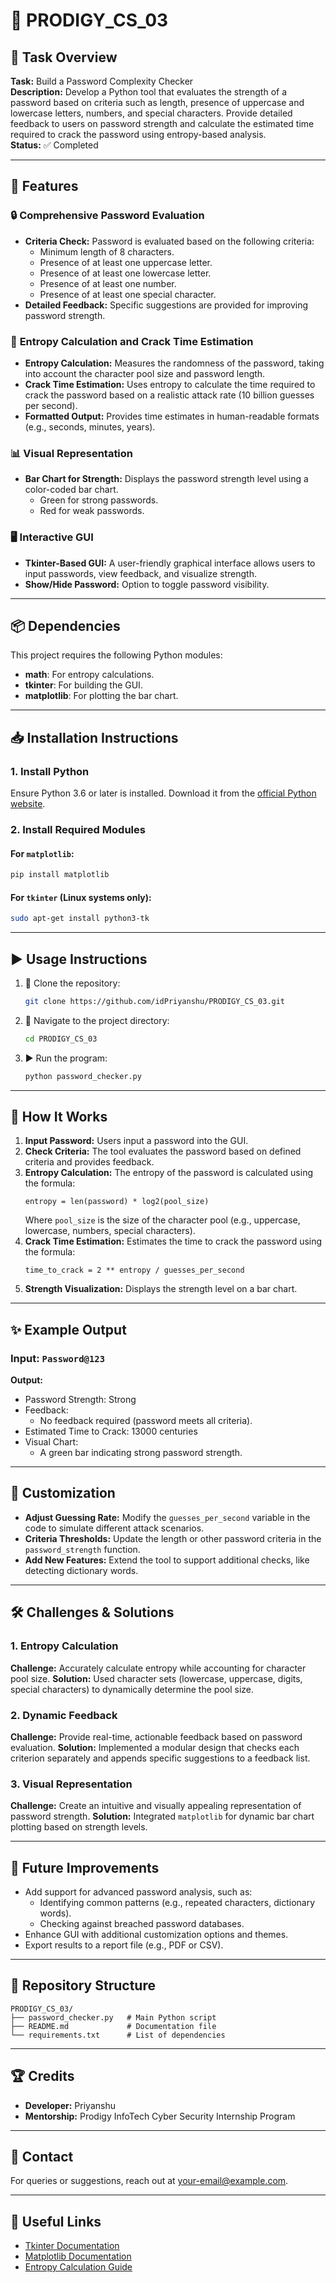 # 🚀 PRODIGY_CS_03

## 📝 Task Overview

**Task:** Build a Password Complexity Checker  
**Description:** Develop a Python tool that evaluates the strength of a password based on criteria such as length, presence of uppercase and lowercase letters, numbers, and special characters. Provide detailed feedback to users on password strength and calculate the estimated time required to crack the password using entropy-based analysis.  
**Status:** ✅ Completed

---

## 🌟 Features

### 🔒 **Comprehensive Password Evaluation**
- **Criteria Check:** Password is evaluated based on the following criteria:
  - Minimum length of 8 characters.
  - Presence of at least one uppercase letter.
  - Presence of at least one lowercase letter.
  - Presence of at least one number.
  - Presence of at least one special character.
- **Detailed Feedback:** Specific suggestions are provided for improving password strength.

### 🌌 **Entropy Calculation and Crack Time Estimation**
- **Entropy Calculation:** Measures the randomness of the password, taking into account the character pool size and password length.
- **Crack Time Estimation:** Uses entropy to calculate the time required to crack the password based on a realistic attack rate (10 billion guesses per second).
- **Formatted Output:** Provides time estimates in human-readable formats (e.g., seconds, minutes, years).

### 📊 **Visual Representation**
- **Bar Chart for Strength:** Displays the password strength level using a color-coded bar chart.
  - Green for strong passwords.
  - Red for weak passwords.

### 🖥️ **Interactive GUI**
- **Tkinter-Based GUI:** A user-friendly graphical interface allows users to input passwords, view feedback, and visualize strength.
- **Show/Hide Password:** Option to toggle password visibility.

---

## 📦 Dependencies

This project requires the following Python modules:
- **math**: For entropy calculations.
- **tkinter**: For building the GUI.
- **matplotlib**: For plotting the bar chart.

---

## 📥 Installation Instructions

### 1. Install Python
Ensure Python 3.6 or later is installed. Download it from the [official Python website](https://www.python.org/downloads/).

### 2. Install Required Modules

#### For `matplotlib`:
```bash
pip install matplotlib
```

#### For `tkinter` (Linux systems only):
```bash
sudo apt-get install python3-tk
```

---

## ▶️ Usage Instructions

1. 📂 Clone the repository:
   ```bash
   git clone https://github.com/idPriyanshu/PRODIGY_CS_03.git
   ```

2. 📂 Navigate to the project directory:
   ```bash
   cd PRODIGY_CS_03
   ```

3. ▶️ Run the program:
   ```bash
   python password_checker.py
   ```

---

## 📜 How It Works

1. **Input Password:** Users input a password into the GUI.
2. **Check Criteria:** The tool evaluates the password based on defined criteria and provides feedback.
3. **Entropy Calculation:** The entropy of the password is calculated using the formula:
   ```
   entropy = len(password) * log2(pool_size)
   ```
   Where `pool_size` is the size of the character pool (e.g., uppercase, lowercase, numbers, special characters).
4. **Crack Time Estimation:** Estimates the time to crack the password using the formula:
   ```
   time_to_crack = 2 ** entropy / guesses_per_second
   ```
5. **Strength Visualization:** Displays the strength level on a bar chart.

---

## ✨ Example Output

### Input: `Password@123`

**Output:**
- Password Strength: Strong
- Feedback:
  - No feedback required (password meets all criteria).
- Estimated Time to Crack: 13000 centuries
- Visual Chart:
  - A green bar indicating strong password strength.

---

## 🔧 Customization

- **Adjust Guessing Rate:** Modify the `guesses_per_second` variable in the code to simulate different attack scenarios.
- **Criteria Thresholds:** Update the length or other password criteria in the `password_strength` function.
- **Add New Features:** Extend the tool to support additional checks, like detecting dictionary words.

---

## 🛠️ Challenges & Solutions

### 1. **Entropy Calculation**
**Challenge:** Accurately calculate entropy while accounting for character pool size.
**Solution:** Used character sets (lowercase, uppercase, digits, special characters) to dynamically determine the pool size.

### 2. **Dynamic Feedback**
**Challenge:** Provide real-time, actionable feedback based on password evaluation.
**Solution:** Implemented a modular design that checks each criterion separately and appends specific suggestions to a feedback list.

### 3. **Visual Representation**
**Challenge:** Create an intuitive and visually appealing representation of password strength.
**Solution:** Integrated `matplotlib` for dynamic bar chart plotting based on strength levels.

---

## 🌟 Future Improvements

- Add support for advanced password analysis, such as:
  - Identifying common patterns (e.g., repeated characters, dictionary words).
  - Checking against breached password databases.
- Enhance GUI with additional customization options and themes.
- Export results to a report file (e.g., PDF or CSV).

---

## 📂 Repository Structure

```
PRODIGY_CS_03/
├── password_checker.py   # Main Python script
├── README.md             # Documentation file
└── requirements.txt      # List of dependencies
```

---

## 🏆 Credits

- **Developer:** Priyanshu  
- **Mentorship:** Prodigy InfoTech Cyber Security Internship Program  

---

## 📧 Contact

For queries or suggestions, reach out at [your-email@example.com](mailto:iiit.priyanshu@gmail.com).

---

## 🔗 Useful Links

- [Tkinter Documentation](https://docs.python.org/3/library/tkinter.html)  
- [Matplotlib Documentation](https://matplotlib.org/stable/contents.html)  
- [Entropy Calculation Guide](https://en.wikipedia.org/wiki/Password_strength#Entropy)

